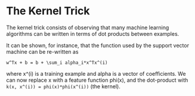 # The Kernel Trick

The kernel trick consists of observing that many machine learning algorithms can be written in terms
of dot products between examples.

It can be shown, for instance, that the function used by the support vector machine can be re-written as
```
w^Tx + b = b + \sum_i alpha_i*x^Tx^(i)
```
where x^(i) is a training example and alpha is a vector of coefficients. We can now replace
x with a feature function phi(x), and the dot-product with `k(x, x^(i)) = phi(x)*phi(x^(i))` (the kernel).


